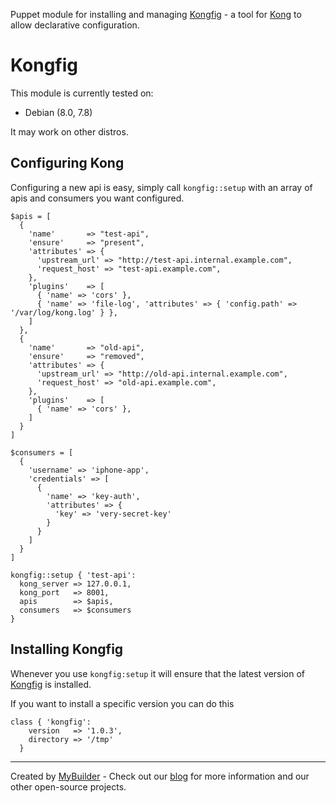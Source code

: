 Puppet module for installing and managing [Kongfig](https://github.com/mybuilder/kongfig) - a tool for [Kong](https://getkong.org/) to allow declarative configuration.

# Kongfig

This module is currently tested on:

 - Debian (8.0, 7.8)

It may work on other distros.


## Configuring Kong

Configuring a new api is easy, simply call `kongfig::setup` with an array of apis and consumers you want configured.

```puppet
$apis = [
  {
    'name'       => "test-api",
    'ensure'     => "present",
    'attributes' => {
      'upstream_url' => "http://test-api.internal.example.com",
      'request_host' => "test-api.example.com",
    },
    'plugins'    => [
      { 'name' => 'cors' },
      { 'name' => 'file-log', 'attributes' => { 'config.path' => '/var/log/kong.log' } },
    ]
  },
  {
    'name'       => "old-api",
    'ensure'     => "removed",
    'attributes' => {
      'upstream_url' => "http://old-api.internal.example.com",
      'request_host' => "old-api.example.com",
    },
    'plugins'    => [
      { 'name' => 'cors' },
    ]
  }
]

$consumers = [
  {
    'username' => 'iphone-app',
    'credentials' => [
      {
        'name' => 'key-auth',
        'attributes' => {
          'key' => 'very-secret-key'
        }
      }
    ]
  }
]

kongfig::setup { 'test-api':
  kong_server => 127.0.0.1,
  kong_port   => 8001,
  apis        => $apis,
  consumers   => $consumers
}
```

## Installing Kongfig

Whenever you use `kongfig:setup` it will ensure that the latest version of [Kongfig](https://www.npmjs.com/package/kongfig) is installed.

If you want to install a specific version you can do this

```puppet
class { 'kongfig':
    version   => '1.0.3',
    directory => '/tmp'
  }
```

---
Created by [MyBuilder](http://www.mybuilder.com/) - Check out our [blog](http://tech.mybuilder.com/) for more information and our other open-source projects.
